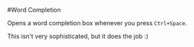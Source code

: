 #Word Completion

Opens a word completion box whenever you press `Ctrl+Space`.

This isn't very sophisticated, but it does the job :)
